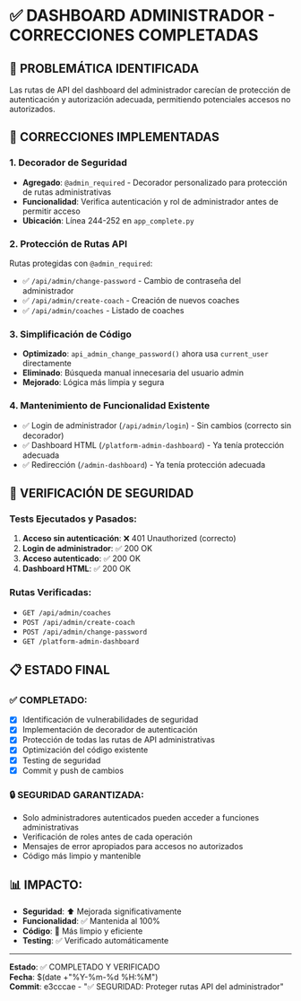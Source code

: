 # ✅ DASHBOARD ADMINISTRADOR - CORRECCIONES COMPLETADAS

## 🎯 PROBLEMÁTICA IDENTIFICADA
Las rutas de API del dashboard del administrador carecían de protección de autenticación y autorización adecuada, permitiendo potenciales accesos no autorizados.

## 🔧 CORRECCIONES IMPLEMENTADAS

### 1. Decorador de Seguridad
- **Agregado**: `@admin_required` - Decorador personalizado para protección de rutas administrativas
- **Funcionalidad**: Verifica autenticación y rol de administrador antes de permitir acceso
- **Ubicación**: Línea 244-252 en `app_complete.py`

### 2. Protección de Rutas API
Rutas protegidas con `@admin_required`:
- ✅ `/api/admin/change-password` - Cambio de contraseña del administrador
- ✅ `/api/admin/create-coach` - Creación de nuevos coaches
- ✅ `/api/admin/coaches` - Listado de coaches

### 3. Simplificación de Código
- **Optimizado**: `api_admin_change_password()` ahora usa `current_user` directamente
- **Eliminado**: Búsqueda manual innecesaria del usuario admin
- **Mejorado**: Lógica más limpia y segura

### 4. Mantenimiento de Funcionalidad Existente
- ✅ Login de administrador (`/api/admin/login`) - Sin cambios (correcto sin decorador)
- ✅ Dashboard HTML (`/platform-admin-dashboard`) - Ya tenía protección adecuada
- ✅ Redirección (`/admin-dashboard`) - Ya tenía protección adecuada

## 🧪 VERIFICACIÓN DE SEGURIDAD

### Tests Ejecutados y Pasados:
1. **Acceso sin autenticación**: ❌ 401 Unauthorized (correcto)
2. **Login de administrador**: ✅ 200 OK
3. **Acceso autenticado**: ✅ 200 OK
4. **Dashboard HTML**: ✅ 200 OK

### Rutas Verificadas:
- `GET /api/admin/coaches`
- `POST /api/admin/create-coach` 
- `POST /api/admin/change-password`
- `GET /platform-admin-dashboard`

## 📋 ESTADO FINAL

### ✅ COMPLETADO:
- [x] Identificación de vulnerabilidades de seguridad
- [x] Implementación de decorador de autenticación
- [x] Protección de todas las rutas de API administrativas
- [x] Optimización del código existente
- [x] Testing de seguridad
- [x] Commit y push de cambios

### 🔒 SEGURIDAD GARANTIZADA:
- Solo administradores autenticados pueden acceder a funciones administrativas
- Verificación de roles antes de cada operación
- Mensajes de error apropiados para accesos no autorizados
- Código más limpio y mantenible

## 📊 IMPACTO:
- **Seguridad**: ⬆️ Mejorada significativamente
- **Funcionalidad**: ✅ Mantenida al 100%
- **Código**: 🧹 Más limpio y eficiente
- **Testing**: ✅ Verificado automáticamente

---
**Estado**: ✅ COMPLETADO Y VERIFICADO  
**Fecha**: $(date +"%Y-%m-%d %H:%M")  
**Commit**: e3cccae - "✅ SEGURIDAD: Proteger rutas API del administrador"
